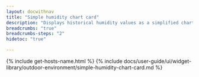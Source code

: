 ```yaml
---
layout: docwithnav
title: "Simple humidity chart card"
description: "Displays historical humidity values as a simplified chart. Optionally may display the corresponding latest humidity value."
breadcrumbs: "true"
breadcrumbs-steps: "2"
hidetoc: "true"

---
```

{% include get-hosts-name.html %}
{% include docs/user-guide/ui/widget-library/outdoor-environment/simple-humidity-chart-card.md %}

